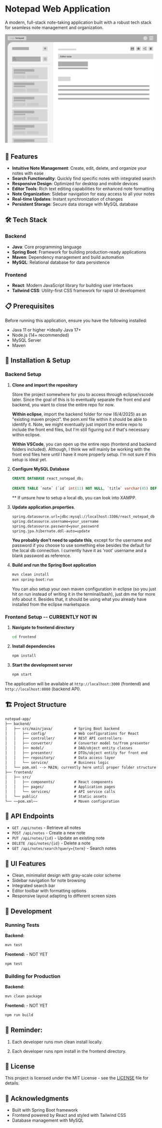 # Notepad Web Application

A modern, full-stack note-taking application built with a robust tech stack for seamless note management and organization.

![App Screenshot](./frontend/src/assets/images/Notepad%20draft.png)

## 🚀 Features

- **Intuitive Note Management**: Create, edit, delete, and organize your notes with ease
- **Search Functionality**: Quickly find specific notes with integrated search
- **Responsive Design**: Optimized for desktop and mobile devices
- **Editor Tools**: Rich text editing capabilities for enhanced note formatting
- **Note Organization**: Sidebar navigation for easy access to all your notes
- **Real-time Updates**: Instant synchronization of changes
- **Persistent Storage**: Secure data storage with MySQL database

## 🛠️ Tech Stack

### Backend
- **Java**: Core programming language
- **Spring Boot**: Framework for building production-ready applications
- **Maven**: Dependency management and build automation
- **MySQL**: Relational database for data persistence

### Frontend
- **React**: Modern JavaScript library for building user interfaces
- **Tailwind CSS**: Utility-first CSS framework for rapid UI development

## 📋 Prerequisites

Before running this application, ensure you have the following installed:

- Java 11 or higher *Ideally Java 17+
- Node.js (14+ recommended)
- MySQL Server 
- Maven

## 🔧 Installation & Setup

### Backend Setup

1. **Clone and import the repository**

    Store the project somewhere for you to access through eclipse/vscode later. Since the goal of this is to eventually separate the front end and backend, you want to close the entire repo for now.

    **Within eclipse**, import the backend folder for now (6/4/2025) as an "existing maven project". the pom.xml file within it should be able to identify it. Note, we might eventually just import the entire repo to include the front end files, but I'm still figuring out if that's necessary within eclipse.

    **Within VSCode**, you can open up the entire repo (frontend and backend folders included). Although, I think we will mainly be working with the front end files here until I have it more properly setup. I'm not sure if this setup is ideal yet.


2. **Configure MySQL Database**
   ```sql
   CREATE DATABASE react_notepad_db;

   CREATE TABLE `note` (`id` int(11) NOT NULL, `title` varchar(45) DEFAULT NULL, `content` varchar(45) DEFAULT NULL, `createdAt` datetime NOT NULL, `updatedAt` datetime NOT NULL, PRIMARY KEY (`id`)) ENGINE=InnoDB DEFAULT CHARSET=utf8mb4 COLLATE=utf8mb4_general_ci;
   ```
   ** If unsure how to setup a local db, you can look into XAMPP. 

3. **Update application.properties**.
   ```properties
   spring.datasource.url=jdbc:mysql://localhost:3306/react_notepad_db
   spring.datasource.username=your_username
   spring.datasource.password=your_password
   spring.jpa.hibernate.ddl-auto=update
   ```
    **You probably don't need to update this**, except for the username and password if you choose to use something else besides the default for the local db connection. I currently have it as 'root' username and a blank password as reference.



4. **Build and run the Spring Boot application**
   ```bash
   mvn clean install
   mvn spring-boot:run
   ```
    You can also setup your own maven configuration in eclipse (so you just hit on run instead of writing it in the terminal/bash), just dm me for more info about it. Besides that, it should be using what you already have installed from the eclipse marketspace.


### Frontend Setup -- CURRENTLY NOT IN

1. **Navigate to frontend directory**
   ```bash
   cd frontend
   ```

2. **Install dependencies**
   ```bash
   npm install
   ```

3. **Start the development server**
   ```bash
   npm start
   ```

The application will be available at `http://localhost:3000` (frontend) and `http://localhost:8080` (backend API).

## 🏗️ Project Structure

```
notepad-app/
├── backend/
│   ├── src/main/java/          # Spring Boot backend
│   │   ├── config/             # Web configurations for React
│   │   ├── controller/         # REST API controllers
│   │   ├── converter/          # Converter model to/from presenter
│   │   ├── model/              # DAO/object entity classes
│   │   ├── presenter/          # DTOs/object entity for front end
│   │   ├── repository/         # Data access layer
│   │   └── service/            # Business logic
│   └── pom.xml --> MAIN; currently here until proper folder structure
├── frontend/
│   ├── src/
│   │   ├── components/         # React components
│   │   ├── pages/              # Application pages
│   │   └── services/           # API service calls
│   └── public/                 # Static assets
└── ~~pom.xml~~                 # Maven configuration 
```

## 🔗 API Endpoints

- `GET /api/notes` - Retrieve all notes
- `POST /api/notes` - Create a new note
- `PUT /api/notes/{id}` - Update an existing note
- `DELETE /api/notes/{id}` - Delete a note
- `GET /api/notes/search?query={term}` - Search notes

## 🎨 UI Features

- Clean, minimalist design with gray-scale color scheme
- Sidebar navigation for note browsing
- Integrated search bar
- Editor toolbar with formatting options
- Responsive layout adapting to different screen sizes

## 🚦 Development

### Running Tests

**Backend:**
```bash
mvn test
```

**Frontend:** - NOT YET
```bash
npm test
```

### Building for Production

**Backend:**
```bash
mvn clean package
```

**Frontend:** - NOT YET
```bash
npm run build
```

## 📝 Reminder:
1. Each developer runs mvn clean install locally.

2. Each developer runs npm install in the frontend directory.

## 📝 License

This project is licensed under the MIT License - see the [LICENSE](LICENSE) file for details.

## 🙏 Acknowledgments

- Built with Spring Boot framework
- Frontend powered by React and styled with Tailwind CSS
- Database management with MySQL